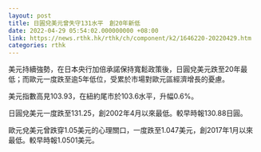 ```yaml
---
layout: post
title: 日圓兌美元曾失守131水平　創20年新低
date: 2022-04-29 05:54:02.000000000 +08:00
link: https://news.rthk.hk/rthk/ch/component/k2/1646220-20220429.htm
categories: rthk
---
```


美元持續強勢，在日本央行加倍承諾保持寬鬆政策後，日圓兌美元跌至20年最低；而歐元一度跌至逾5年低位，受累於市場對歐元區經濟增長的憂慮。

美元指數高見103.93，在紐約尾市於103.6水平，升幅0.6%。

日圓兌美元一度跌至131.25，創2002年4月以來最低。較早時報130.88日圓。

歐元兌美元曾跌穿1.05美元的心理關口，一度跌至1.047美元，創2017年1月以來最低。較早時報1.0501美元。
